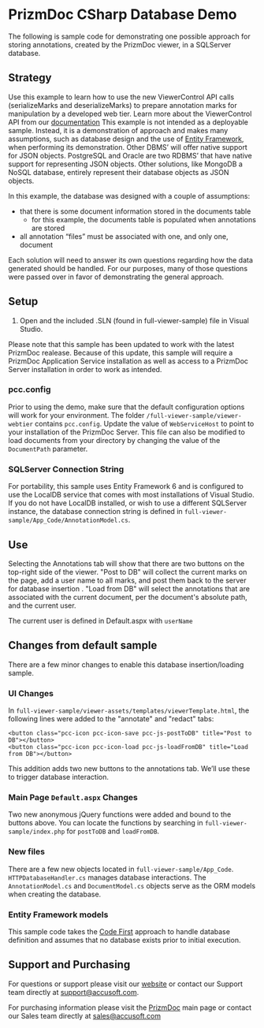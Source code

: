 # PrizmDoc CSharp Database Demo

The following is sample code for demonstrating one possible approach for storing annotations, created by the PrizmDoc viewer, in a SQLServer database. 

## Strategy

Use this example to learn how to use the new ViewerControl API calls (serializeMarks and deserializeMarks) to prepare annotation marks for manipulation by a developed web tier. Learn more about the ViewerControl API from our [documentation](https://www.accusoft.com/products/prizm-content-connect-pcc/documentation/) This example is not intended as a deployable sample. Instead, it is a demonstration of approach and makes many assumptions, such as database design and the use of [Entity Framework](https://msdn.microsoft.com/en-us/data/ee712907.aspx), when performing its demonstration. Other DBMS’ will offer native support for JSON objects. PostgreSQL and Oracle are two RDBMS’ that have native support for representing JSON objects. Other solutions, like MongoDB a NoSQL database, entirely represent their database objects as JSON objects.

In this example, the database was designed with a couple of assumptions:
   - that there is some document information stored in the documents table
      - for this example, the documents table is populated when annotations are stored
   - all annotation “files” must be associated with one, and only one, document

Each solution will need to answer its own questions regarding how the data generated should be handled. For our purposes, many of those questions were passed over in favor of demonstrating the general approach.

## Setup


1. Open and the included .SLN (found in full-viewer-sample) file in Visual Studio.

Please note that this sample has been updated to work with the latest PrizmDoc realease. Because of this update, this sample will require a PrizmDoc Application Service installation as well as access to a PrizmDoc Server installation in order to work as intended.

### pcc.config

Prior to using the demo, make sure that the default configuration options will work for your environment. The folder `/full-viewer-sample/viewer-webtier` contains `pcc.config`.  Update the value of `WebServiceHost` to point to your installation of the PrizmDoc Server. This file can also be modified to load documents from your directory by changing the value of the `DocumentPath` parameter. 

### SQLServer Connection String

For portability, this sample uses Entity Framework 6 and is configured to use the LocalDB service that comes with most installations of Visual Studio. If you do not have LocalDB installed, or wish to use a different SQLServer instance, the database connection string is defined in `full-viewer-sample/App_Code/AnnotationModel.cs`. 

## Use

Selecting the Annotations tab will show that there are two buttons on the top-right side of the viewer. "Post to DB" will collect the current marks on the page, add a user name to all marks, and post them back to the server for database insertion . "Load from DB" will select the annotations that are associated with the current document, per the document's absolute path, and the current user.

The current user is defined in Default.aspx with `userName`

## Changes from default sample

There are a few minor changes to enable this database insertion/loading sample.

### UI Changes

In `full-viewer-sample/viewer-assets/templates/viewerTemplate.html`, the following lines were added to the "annotate" and "redact" tabs:

    <button class="pcc-icon pcc-icon-save pcc-js-postToDB" title="Post to DB"></button>
    <button class="pcc-icon pcc-icon-load pcc-js-loadFromDB" title="Load from DB"></button>

This addition adds two new buttons to the annotations tab. We’ll use these to trigger database interaction.

### Main Page `Default.aspx` Changes

Two new anonymous jQuery functions were added and bound to the buttons above. You can locate the functions by searching in `full-viewer-sample/index.php` for `postToDB` and `loadFromDB`.

### New files

There are a few new objects located in `full-viewer-sample/App_Code`. `HTTPDatabaseHandler.cs` manages database interactions. The `AnnotationModel.cs` and `DocumentModel.cs` objects serve as the ORM models when creating the database.

### Entity Framework models

This sample code takes the [Code First](https://msdn.microsoft.com/en-us/data/ee712907.aspx#codefirst) approach to handle database definition and assumes that no database exists prior to initial execution.

## Support and Purchasing

For questions or support please visit our [website](https://www.accusoft.com/support/) or contact our Support team directly at support@accusoft.com.

For purchasing information please visit the [PrizmDoc](https://www.accusoft.com/products/prizm-content-connect-pcc/overview/) main page or contact our Sales team directly at sales@accusoft.com